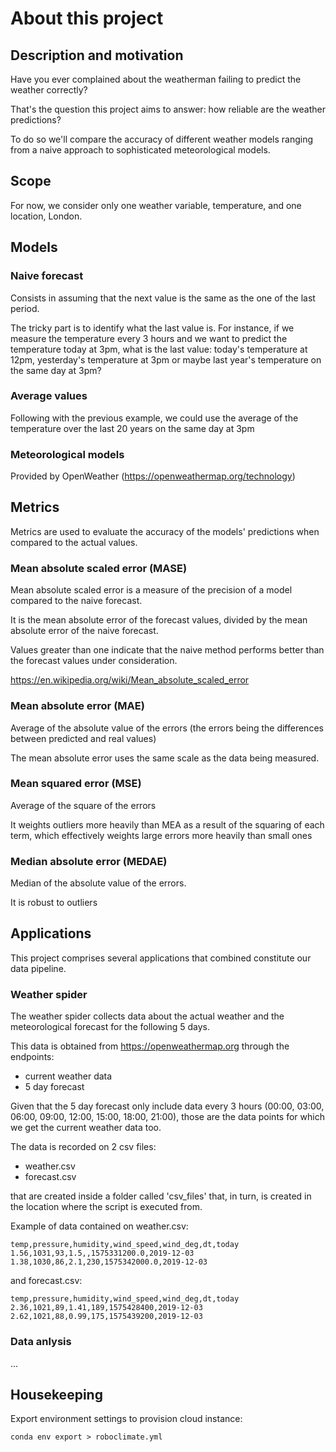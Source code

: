 # About this project

## Description and motivation

Have you ever complained about the weatherman failing to predict the weather correctly?

That's the question this project aims to answer: how reliable are the weather predictions?

To do so we'll compare the accuracy of different weather models ranging from a naive approach to  sophisticated meteorological models.

## Scope

For now, we consider only one weather variable, temperature, and one location, London.


## Models

### Naive forecast

Consists in assuming that the next value is the same as the one of the last period.

The tricky part is to identify what the last value is. For instance, if we measure the temperature
every 3 hours and we want to predict the temperature today at 3pm, what is the last value: today's temperature at 12pm, yesterday's temperature at 3pm or maybe last year's temperature on the same day at 3pm?

### Average values

Following with the previous example, we could use the average of the temperature over the last 20
years on the same day at 3pm

### Meteorological models

Provided by OpenWeather (https://openweathermap.org/technology)


## Metrics

Metrics are used to evaluate the accuracy of the models' predictions when compared to the actual values.


### Mean absolute scaled error (MASE)

Mean absolute scaled error is a measure of the precision of a model compared to the naive forecast.

It is the mean absolute error of the forecast values, divided by the mean absolute error of the naive forecast.

Values greater than one indicate that the naive method performs better than the forecast values under consideration.

https://en.wikipedia.org/wiki/Mean_absolute_scaled_error

### Mean absolute error (MAE)

Average of the absolute value of the errors (the errors being the differences between predicted and real values)

The mean absolute error uses the same scale as the data being measured.

### Mean squared error (MSE)

Average of the square of the errors

It weights outliers more heavily than MEA as a result of the squaring of each term, which effectively weights large errors more heavily than small ones

### Median absolute error (MEDAE)

Median of the absolute value of the errors.

It is robust to outliers


## Applications

This project comprises several applications that combined constitute our data pipeline.

### Weather spider

The weather spider collects data about the actual weather and the meteorological forecast for the following 5 days.

This data is obtained from https://openweathermap.org through the endpoints:

- current weather data
- 5 day forecast

Given that the 5 day forecast only include data every 3 hours (00:00, 03:00, 06:00, 09:00, 12:00, 15:00, 18:00, 21:00), those are the data points for which we get the current weather data too.

The data is recorded on 2 csv files:

- weather.csv
- forecast.csv

that are created inside a folder called 'csv_files' that, in turn, is created in the location where the script is executed from.

Example of data contained on weather.csv:

```
temp,pressure,humidity,wind_speed,wind_deg,dt,today
1.56,1031,93,1.5,,1575331200.0,2019-12-03
1.38,1030,86,2.1,230,1575342000.0,2019-12-03
```

and forecast.csv:

```
temp,pressure,humidity,wind_speed,wind_deg,dt,today
2.36,1021,89,1.41,189,1575428400,2019-12-03
2.62,1021,88,0.99,175,1575439200,2019-12-03
```

### Data anlysis

...


## Housekeeping

Export environment settings to provision cloud instance:

```
conda env export > roboclimate.yml
```
